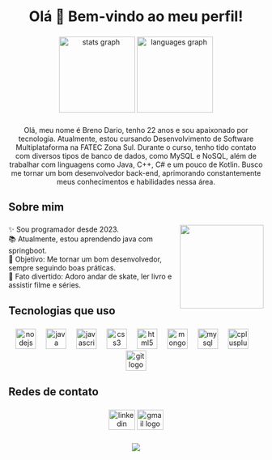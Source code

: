 <h1 align="center">Olá 👋 Bem-vindo ao meu perfil!</h1>

###

<div align="center">
  <img src="https://github-readme-stats.vercel.app/api?username=breno-dario&hide_title=false&hide_rank=false&show_icons=true&include_all_commits=true&count_private=true&disable_animations=false&theme=dracula&locale=en&hide_border=false&order=1" height="150" alt="stats graph"  />
  <img src="https://github-readme-stats.vercel.app/api/top-langs?username=breno-dario&locale=en&hide_title=false&layout=compact&card_width=320&langs_count=5&theme=dracula&hide_border=false&order=2" height="150" alt="languages graph"  />
</div>

###

<p align="center">Olá, meu nome é Breno Dario, tenho 22 anos e sou apaixonado por tecnologia. Atualmente, estou cursando Desenvolvimento de Software Multiplataforma na FATEC Zona Sul. Durante o curso, tenho tido contato com diversos tipos de banco de dados, como MySQL e NoSQL, além de trabalhar com linguagens como Java, C++, C# e um pouco de Kotlin. Busco me tornar um bom desenvolvedor back-end, aprimorando constantemente meus conhecimentos e habilidades nessa área.</p>

###

<h2 align="left">Sobre mim</h2>

###

<img align="right" height="165" src="https://media1.tenor.com/m/SxJQcg2-UGkAAAAC/working-from.gif"  />

###

<p align="left">✨ Sou programador desde 2023.<br>📚 Atualmente, estou aprendendo java com springboot.<br>🎯 Objetivo: Me tornar um bom desenvolvedor, sempre seguindo boas práticas.<br>🎲 Fato divertido: Adoro andar de skate, ler livro e assistir filme e séries.</p>

###

<h2 align="left">Tecnologias que uso</h2>

###

<div align="center">
  <img src="https://cdn.jsdelivr.net/gh/devicons/devicon/icons/nodejs/nodejs-original.svg" height="40" alt="nodejs logo"  />
  <img width="12" />
  <img src="https://cdn.jsdelivr.net/gh/devicons/devicon/icons/java/java-original.svg" height="40" alt="java logo"  />
  <img width="12" />
  <img src="https://cdn.jsdelivr.net/gh/devicons/devicon/icons/javascript/javascript-original.svg" height="40" alt="javascript logo"  />
  <img width="12" />
  <img src="https://cdn.jsdelivr.net/gh/devicons/devicon/icons/css3/css3-original.svg" height="40" alt="css3 logo"  />
  <img width="12" />
  <img src="https://cdn.jsdelivr.net/gh/devicons/devicon/icons/html5/html5-original.svg" height="40" alt="html5 logo"  />
  <img width="12" />
  <img src="https://cdn.jsdelivr.net/gh/devicons/devicon/icons/mongodb/mongodb-original.svg" height="40" alt="mongodb logo"  />
  <img width="12" />
  <img src="https://cdn.jsdelivr.net/gh/devicons/devicon/icons/mysql/mysql-original.svg" height="40" alt="mysql logo"  />
  <img width="12" />
  <img src="https://cdn.jsdelivr.net/gh/devicons/devicon/icons/cplusplus/cplusplus-original.svg" height="40" alt="cplusplus logo"  />
  <img width="12" />
  <img src="https://cdn.jsdelivr.net/gh/devicons/devicon/icons/git/git-original.svg" height="40" alt="git logo"  />
</div>

###

<h2 align="left">Redes de contato</h2>

###

<div align="center">
  <img src="https://raw.githubusercontent.com/maurodesouza/profile-readme-generator/master/src/assets/icons/social/linkedin/default.svg" width="52" height="40" alt="linkedin logo"  />
  <img src="https://raw.githubusercontent.com/maurodesouza/profile-readme-generator/master/src/assets/icons/social/gmail/default.svg" width="52" height="40" alt="gmail logo"  />
</div>

###

<div align="center">
  <img src="https://profile-counter.glitch.me/breno-dario/count.svg?"  />
</div>

###
